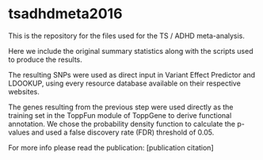 # tsadhdmeta2016
This is the repository for the files used for the TS / ADHD meta-analysis.

Here we include the original summary statistics along with the scripts used to produce the results.

The resulting SNPs were used as direct input in Variant Effect Predictor and LDOOKUP, using every resource database available on their respective websites.

The genes resulting from the previous step were used directly as the training set in the ToppFun module of ToppGene to derive functional annotation. We chose the probability density function to calculate the p-values and used a false discovery rate (FDR) threshold of 0.05.

For more info please read the publication:
[publication citation]
